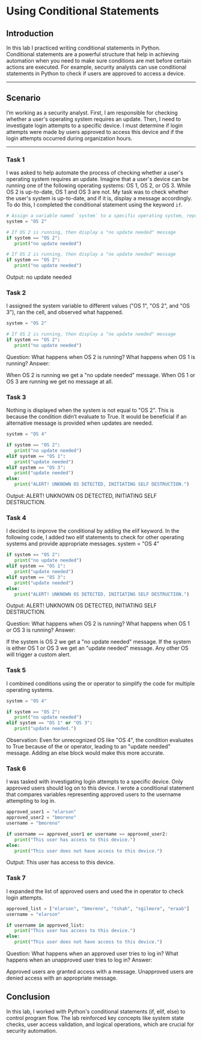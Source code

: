 # Using Conditional Statements
## Introduction

In this lab I practiced writing conditional statements in Python.  
Conditional statements are a powerful structure that help in achieving automation when you need to make sure conditions are met before certain actions are executed. For example, security analysts can use conditional statements in Python to check if users are approved to access a device.

---

## Scenario

I’m working as a security analyst. First, I am responsible for checking whether a user's operating system requires an update. Then, I need to investigate login attempts to a specific device. I must determine if login attempts were made by users approved to access this device and if the login attempts occurred during organization hours.

---

### Task 1

I was asked to help automate the process of checking whether a user's operating system requires an update. Imagine that a user's device can be running one of the following operating systems: OS 1, OS 2, or OS 3. While OS 2 is up-to-date, OS 1 and OS 3 are not. My task was to check whether the user's system is up-to-date, and if it is, display a message accordingly. To do this, I completed the conditional statement using the keyword `if`.

```python
# Assign a variable named `system` to a specific operating system, represented as a string
system = "OS 2"

# If OS 2 is running, then display a "no update needed" message
if system == "OS 2":
   print("no update needed")

# If OS 2 is running, then display a "no update needed" message
if system == "OS 2":
   print("no update needed")
```
Output:
no update needed

### Task 2
I assigned the system variable to different values ("OS 1", "OS 2", and "OS 3"), ran the cell, and observed what happened.

```python
system = "OS 2"

# If OS 2 is running, then display a "no update needed" message
if system == "OS 2":
   print("no update needed")
```
Question: What happens when OS 2 is running? What happens when OS 1 is running?
Answer:

When OS 2 is running we get a "no update needed" message.
When OS 1 or OS 3 are running we get no message at all.
### Task 3
Nothing is displayed when the system is not equal to "OS 2". This is because the condition didn’t evaluate to True. It would be beneficial if an alternative message is provided when updates are needed.

```python
system = "OS 4"

if system == "OS 2":
   print("no update needed")
elif system == "OS 1":
   print("update needed")
elif system == "OS 3":
   print("update needed")
else:
   print("ALERT! UNKNOWN OS DETECTED, INITIATING SELF DESTRUCTION.")
```
Output:
ALERT! UNKNOWN OS DETECTED, INITIATING SELF DESTRUCTION.

### Task 4
I decided to improve the conditional by adding the elif keyword. In the following code, I added two elif statements to check for other operating systems and provide appropriate messages.
system = "OS 4"

```python
if system == "OS 2":
   print("no update needed")
elif system == "OS 1":
   print("update needed")
elif system == "OS 3":
   print("update needed")
else:
   print("ALERT! UNKNOWN OS DETECTED, INITIATING SELF DESTRUCTION.")
```
Output:
ALERT! UNKNOWN OS DETECTED, INITIATING SELF DESTRUCTION.

Question:
What happens when OS 2 is running? What happens when OS 1 or OS 3 is running?
Answer:

If the system is OS 2 we get a "no update needed" message.
If the system is either OS 1 or OS 3 we get an "update needed" message.
Any other OS will trigger a custom alert.

### Task 5
I combined conditions using the or operator to simplify the code for multiple operating systems.

```python
system = "OS 4"

if system == "OS 2":
   print("no update needed")
elif system == "OS 1" or "OS 3":
   print("update needed.")
```
Observation:
Even for unrecognized OS like "OS 4", the condition evaluates to True because of the or operator, leading to an "update needed" message. Adding an else block would make this more accurate.

### Task 6
I was tasked with investigating login attempts to a specific device. Only approved users should log on to this device. I wrote a conditional statement that compares variables representing approved users to the username attempting to log in.

```python
approved_user1 = "elarson"
approved_user2 = "bmoreno"
username = "bmoreno"

if username == approved_user1 or username == approved_user2:
   print("This user has access to this device.")
else:
   print("This user does not have access to this device.")
```
Output:
This user has access to this device.

### Task 7
I expanded the list of approved users and used the in operator to check login attempts.

```python
approved_list = ["elarson", "bmoreno", "tshah", "sgilmore", "eraab"]
username = "elarson"

if username in approved_list:
   print("This user has access to this device.")
else:
   print("This user does not have access to this device.")
```
Question: What happens when an approved user tries to log in? What happens when an unapproved user tries to log in?
Answer:

Approved users are granted access with a message.
Unapproved users are denied access with an appropriate message.

## Conclusion
In this lab, I worked with Python's conditional statements (if, elif, else) to control program flow. The lab reinforced key concepts like system state checks, user access validation, and logical operations, which are crucial for security automation.


